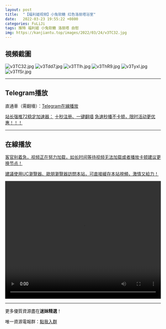 ```yaml
---
layout: post
title:  "【福利姬视频】小兔软糖 红色洛丽塔浴室"
date:   2022-03-23 19:55:22 +0800
categories: FuLiJi
tags: 推特 福利姬 小兔软糖 洛丽塔 自慰
img: https://kanjiantu.top/images/2022/03/24/v3TC32.jpg
---
```



## 視頻截圖

![v3TC32.jpg](https://kanjiantu.top/images/2022/03/24/v3TC32.jpg)
![v3Tdd7.jpg](https://kanjiantu.top/images/2022/03/24/v3Tdd7.jpg)
![v3TTlh.jpg](https://kanjiantu.top/images/2022/03/24/v3TTlh.jpg)
![v3ThR9.jpg](https://kanjiantu.top/images/2022/03/24/v3ThR9.jpg)
![v3TyxI.jpg](https://kanjiantu.top/images/2022/03/24/v3TyxI.jpg)
![v3TfSr.jpg](https://kanjiantu.top/images/2022/03/24/v3TfSr.jpg)

* * *
## Telegram播放

直通車（需翻墻）：[Telegram在線播放](https://t.me/mimeijingxuan/291)

<u>站长强推72稳定加速器：</u> [十秒注册、一键翻墙](https://www.mimei.blog/skip/vpn.html)
<u>急速秒播不卡顿，限时活动更优惠！！！</u>
* * *
## 在線播放
<u>客官别着急，视频正在努力加载，如长时间等待视频无法加载或者播放卡顿建议更换节点！</u>

<u>建議使用UC瀏覽器、歐朋瀏覽器訪問本站，可直接緩存本站視頻，激情又給力！</u>
<center><video src="https://cdn.publer.io/uploads/videos/62458b87db279776cfbeec08/3ea50af44326c153f8675f73a03e40bf.mp4" width="100%" height="380px" controls="controls"></video></center>


* * *
更多優質資源盡在**迷妹精選**！

唯一資源電報群：[點我入群](https://t.me/mimeijingxuan)


